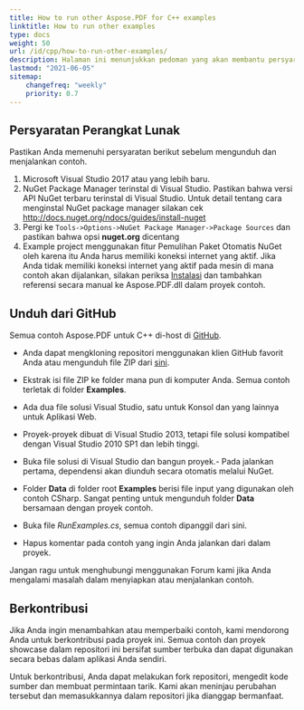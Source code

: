 ```yaml
---
title: How to run other Aspose.PDF for C++ examples
linktitle: How to run other examples
type: docs
weight: 50
url: /id/cpp/how-to-run-other-examples/
description: Halaman ini menunjukkan pedoman yang akan membantu persyaratan berikut sebelum mengunduh dan menjalankan contoh.
lastmod: "2021-06-05"
sitemap:
    changefreq: "weekly"
    priority: 0.7
---
```


## Persyaratan Perangkat Lunak

Pastikan Anda memenuhi persyaratan berikut sebelum mengunduh dan menjalankan contoh.

1. Microsoft Visual Studio 2017 atau yang lebih baru.
1. NuGet Package Manager terinstal di Visual Studio. Pastikan bahwa versi API NuGet terbaru terinstal di Visual Studio. Untuk detail tentang cara menginstal NuGet package manager silakan cek <http://docs.nuget.org/ndocs/guides/install-nuget>
1. Pergi ke `Tools->Options->NuGet Package Manager->Package Sources` dan pastikan bahwa opsi **nuget.org** dicentang
1. Example project menggunakan fitur Pemulihan Paket Otomatis NuGet oleh karena itu Anda harus memiliki koneksi internet yang aktif. Jika Anda tidak memiliki koneksi internet yang aktif pada mesin di mana contoh akan dijalankan, silakan periksa [Instalasi](/pdf/id/cpp/installation/) dan tambahkan referensi secara manual ke Aspose.PDF.dll dalam proyek contoh.

## Unduh dari GitHub

Semua contoh Aspose.PDF untuk C++ di-host di [GitHub](https://github.com/aspose-pdf/Aspose.PDF-for-C).

- Anda dapat mengkloning repositori menggunakan klien GitHub favorit Anda atau mengunduh file ZIP dari [sini](https://codeload.github.com/aspose-pdf/Aspose.PDF-for-C/zip/master).
- Ekstrak isi file ZIP ke folder mana pun di komputer Anda. Semua contoh terletak di folder **Examples**.
- Ada dua file solusi Visual Studio, satu untuk Konsol dan yang lainnya untuk Aplikasi Web.
- Proyek-proyek dibuat di Visual Studio 2013, tetapi file solusi kompatibel dengan Visual Studio 2010 SP1 dan lebih tinggi.

- Buka file solusi di Visual Studio dan bangun proyek.- Pada jalankan pertama, dependensi akan diunduh secara otomatis melalui NuGet.  
- Folder **Data** di folder root **Examples** berisi file input yang digunakan oleh contoh CSharp. Sangat penting untuk mengunduh folder **Data** bersamaan dengan proyek contoh.  
- Buka file *RunExamples.cs*, semua contoh dipanggil dari sini.  
- Hapus komentar pada contoh yang ingin Anda jalankan dari dalam proyek.  

Jangan ragu untuk menghubungi menggunakan Forum kami jika Anda mengalami masalah dalam menyiapkan atau menjalankan contoh.  

## Berkontribusi  

Jika Anda ingin menambahkan atau memperbaiki contoh, kami mendorong Anda untuk berkontribusi pada proyek ini. Semua contoh dan proyek showcase dalam repositori ini bersifat sumber terbuka dan dapat digunakan secara bebas dalam aplikasi Anda sendiri.  

Untuk berkontribusi, Anda dapat melakukan fork repositori, mengedit kode sumber dan membuat permintaan tarik. Kami akan meninjau perubahan tersebut dan memasukkannya dalam repositori jika dianggap bermanfaat.